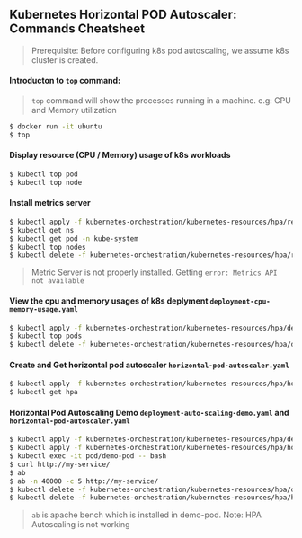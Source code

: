 ## Kubernetes Horizontal POD Autoscaler: Commands Cheatsheet
  
> Prerequisite: Before configuring k8s pod autoscaling, we assume k8s cluster is created.

#### Introducton to `top` command:
> `top` command will show the processes running in a machine. 
> e.g: CPU and Memory utilization  
```bash
$ docker run -it ubuntu
$ top
```

#### Display resource (CPU / Memory) usage of k8s workloads
```bash
$ kubectl top pod
$ kubectl top node
```

#### Install metrics server
```bash
$ kubectl apply -f kubernetes-orchestration/kubernetes-resources/hpa/resources/metrics-server.yaml
$ kubectl get ns
$ kubectl get pod -n kube-system
$ kubectl top nodes
$ kubectl delete -f kubernetes-orchestration/kubernetes-resources/hpa/resources/metrics-server.yaml 
```
> Metric Server is not properly installed. Getting `error: Metrics API not available` 

#### View the cpu and memory usages of k8s deplyment `deployment-cpu-memory-usage.yaml`
```bash
$ kubectl apply -f kubernetes-orchestration/kubernetes-resources/hpa/deployment-cpu-memory-usage.yaml
$ kubectl top pods
$ kubectl delete -f kubernetes-orchestration/kubernetes-resources/hpa/deployment-cpu-memory-usage.yaml
```

#### Create and Get horizontal pod autoscaler `horizontal-pod-autoscaler.yaml`
```bash
$ kubectl apply -f kubernetes-orchestration/kubernetes-resources/hpa/horizontal-pod-autoscaler.yaml
$ kubectl get hpa
```

#### Horizontal Pod Autoscaling Demo `deployment-auto-scaling-demo.yaml` and `horizontal-pod-autoscaler.yaml`
```bash
$ kubectl apply -f kubernetes-orchestration/kubernetes-resources/hpa/deployment-auto-scaling-demo.yaml
$ kubectl apply -f kubernetes-orchestration/kubernetes-resources/hpa/horizontal-pod-autoscaler.yaml
$ kubectl exec -it pod/demo-pod -- bash
$ curl http://my-service/
$ ab
$ ab -n 40000 -c 5 http://my-service/
$ kubectl delete -f kubernetes-orchestration/kubernetes-resources/hpa/deployment-auto-scaling-demo.yaml
$ kubectl delete -f kubernetes-orchestration/kubernetes-resources/hpa/horizontal-pod-autoscaler.yaml
```
> `ab` is apache bench which is installed in demo-pod.
> Note: HPA Autoscaling is not working

